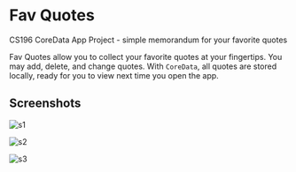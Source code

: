 # Fav Quotes
CS196 CoreData App Project - simple memorandum for your favorite quotes

Fav Quotes allow you to collect your favorite quotes at your fingertips. You may add, delete, and change quotes. With `CoreData`, all quotes are stored locally, ready for you to view next time you open the app.

## Screenshots

![s1](https://github.com/JeffreyWang2864/Fav-Quotes/blob/main/screenshots/s1.png=400x866)

![s2](https://github.com/JeffreyWang2864/Fav-Quotes/blob/main/screenshots/s2.png=400x866)

![s3](https://github.com/JeffreyWang2864/Fav-Quotes/blob/main/screenshots/s3.png=400x866)
